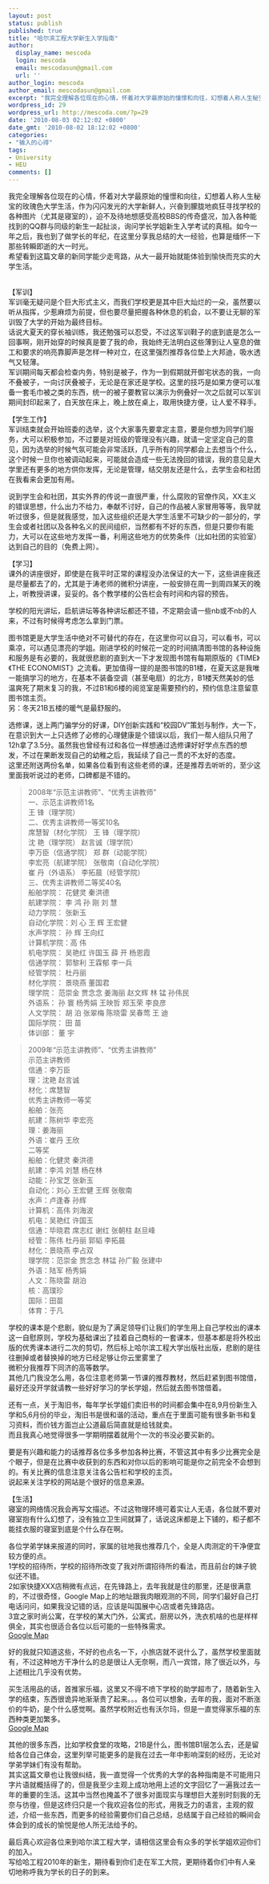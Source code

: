 ```yaml
---
layout: post
status: publish
published: true
title: "哈尔滨工程大学新生入学指南"
author:
  display_name: mescoda
  login: mescoda
  email: mescodasun@gmail.com
  url: ''
author_login: mescoda
author_email: mescodasun@gmail.com
excerpt: "我完全理解各位现在的心情，怀着对大学最原始的憧憬和向往，幻想着人称人生秘宝的玫瑰色大学生活，作为闪闪发光的大学新鲜人，兴奋到朦胧地疯狂寻找学校的各种图片（尤其是寝室的），迫不及待地想感受高校BBS的传奇盛况，加入各种能找到的QQ群与同级的新生一起扯淡，询问学长学姐新生入学考试的真相。如今一年之后，我也到了做学长的年纪，在这里分享我总结的大一经验，也算是缅怀一下那些转瞬即逝的大一时光。\r\n希望看到这篇文章的新同学能少走弯路，从大一最开始就能体验到愉快而充实的大学生活。\r\n\r\n"
wordpress_id: 29
wordpress_url: http://mescoda.com/?p=29
date: '2010-08-03 02:12:02 +0800'
date_gmt: '2010-08-02 18:12:02 +0800'
categories:
- "输入的心得"
tags:
- University
- HEU
comments: []
---
```

<p>我完全理解各位现在的心情，怀着对大学最原始的憧憬和向往，幻想着人称人生秘宝的玫瑰色大学生活，作为闪闪发光的大学新鲜人，兴奋到朦胧地疯狂寻找学校的各种图片（尤其是寝室的），迫不及待地想感受高校BBS的传奇盛况，加入各种能找到的QQ群与同级的新生一起扯淡，询问学长学姐新生入学考试的真相。如今一年之后，我也到了做学长的年纪，在这里分享我总结的大一经验，也算是缅怀一下那些转瞬即逝的大一时光。<br />
希望看到这篇文章的新同学能少走弯路，从大一最开始就能体验到愉快而充实的大学生活。</p>
<p><a id="more"></a><a id="more-29"></a><br />
【军训】<br />
军训毫无疑问是个巨大形式主义，而我们学校更是其中巨大灿烂的一朵，虽然要以听从指挥，少惹麻烦为前提，但也要尽量把握各种休息的机会，以不要让无聊的军训毁了大学的开始为最终目标。<br />
话说大夏天的穿长袖训练，我还勉强可以忍受，不过这军训鞋子的底到底是怎么一回事啊，刚开始穿的时候真是要了我的命，我始终无法明白这些薄到让人窒息的做工和要求的响亮靠脚声是怎样一种对立，在这里强烈推荐各位垫上大邦迪，吸水透气又轻薄。<br />
军训期间每天都会检查内务，特别是被子，作为一到假期就开御宅状态的我，一向不叠被子，一向讨厌叠被子，无论是在家还是学校。这里的技巧是如果方便可以准备一套毛巾被之类的东西，统一的被子要教官以演示为例叠好一次之后就可以军训期间封印起来了，白天放在床上，晚上放在桌上，取用快捷方便，让人爱不释手。</p>
<p>【学生工作】<br />
军训结束就会开始班委的选举，这个大家事先要拿定主意，要是你想为同学们服务，大可以积极参加，不过要是对班级的管理没有兴趣，就请一定坚定自己的意见，因为选举的时候气氛可能会非常活跃，几乎所有的同学都会上去想当个什么，这个时候一旦你也被调动起来，可能就会造成一些无法挽回的错误，我的意见是大学里还有更多的地方供你发挥，无论是管理，结交朋友还是什么，去学生会和社团在我看来会更加有用。</p>
<p>说到学生会和社团，其实外界的传说一直很严重，什么腐败的官僚作风，XX主义的错误思想，什么出力不给力，奉献不讨好，自己的作品被人家冒用等等，我早就听过很多，但是就我感觉，加入这些组织还是大学生活里不可缺少的一部分的，学生会或者社团以及各种名义的民间组织，当然都有不好的东西，但是只要你有能力，大可以在这些地方发挥一番，利用这些地方的优势条件（比如社团的实验室）达到自己的目的（免费上网）。</p>
<p>【学习】<br />
课外的讲座很好，即使是在我平时正常的课程没办法保证的大一下，这些讲座我还是尽量都去了的，尤其是于涛老师的微积分讲座，一般安排在周一到周四某天的晚上，听教授讲课，妥妥的。各个教学楼的公告栏会有时间和内容的预告。</p>
<p>学校的阳光讲坛，启航讲坛等各种讲坛都还不错，不定期会请一些nb或不nb的人来，不过有时候得考虑怎么拿到门票。</p>
<p>图书馆更是大学生活中绝对不可替代的存在，在这里你可以自习，可以看书，可以乘凉，可以遇见漂亮的学姐。刚进学校的时候花一定的时间搞清图书馆的各种设施和服务是有必要的，我就很悲剧的直到大一下才发现图书馆有每期原版的《TIME》《THE ECONOMIST》之流看。更加值得一提的是图书馆的B1楼，在夏天这是我唯一能搞学习的地方，在基本不装备空调（甚至电扇）的北方，B1楼天然美妙的低温爽死了期末复习的我，不过B1和6楼的阅览室是需要预约的，预约信息注意留意图书馆主页。<br />
另：冬天21B五楼的暖气是最舒服的。</p>
<p>选修课，送上两门骗学分的好课，DIY创新实践和“校园DV”策划与制作，大一下，在意识到大一上只选修了必修的心理健康是个错误以后，我们一帮人组队只用了12h拿了3.5分。虽然我也曾经有过和各位一样想通过选修课好好学点东西的想发，不过在果断发现自己的幼稚之后，我延续了自己一贯的不太好的态度。<br />
这里还附送两份名单，如果各位看到有这些老师的课，还是推荐去听听的，至少这里面我听说过的老师，口碑都是不错的。	</p>
<blockquote><p>
2008年“示范主讲教师”、“优秀主讲教师”<br />
一、示范主讲教师1名<br />
王 锋（理学院）<br />
二、优秀主讲教师一等奖10名<br />
席慧智（材化学院） 王 锋（理学院）<br />
沈 艳（理学院） 赵言诚（理学院）<br />
李万臣（信通学院） 郑 群（动能学院）<br />
李宏亮（航建学院） 张敬南（自动化学院）<br />
崔 丹（外语系） 李拓晨（经管学院）<br />
三、优秀主讲教师二等奖40名<br />
船舶学院： 花健灵 秦洪德<br />
航建学院： 李 鸿 孙 刚 刘 慧<br />
动力学院： 张新玉<br />
自动化学院：刘 心 王 辉 王宏健<br />
水声学院： 孙 辉 王向红<br />
计算机学院：高 伟<br />
机电学院： 吴艳红 许国玉 薛 开 杨恩霞<br />
信通学院： 郭黎利 王霖郁 李一兵<br />
经管学院： 杜丹丽<br />
材化学院： 景晓燕 董国君<br />
理学院： 范崇金 贾念念 姜海丽 赵文辉 林 锰 孙伟民<br />
外语系： 孙 寰 杨秀娟 王映哲 郑玉荣 李良彦<br />
人文学院： 胡 泊 张翠梅 陈晓雷 吴春莺 王 迪<br />
国际学院： 田 苗<br />
体训部： 董 宇
</p></blockquote>
<blockquote><p>
2009年“示范主讲教师”、“优秀主讲教师”<br />
示范主讲教师<br />
信通：李万臣<br />
理：沈艳 赵言诚<br />
材化：席慧智<br />
优秀主讲教师一等奖<br />
船舶：张亮<br />
航建：陈树华 李宏亮<br />
理：姜海丽<br />
外语：崔丹 王欣<br />
二等奖<br />
船舶：化健灵 秦洪德<br />
航建：李鸿 刘慧 杨在林<br />
动能：孙宝芝 张新玉<br />
自动化：刘心 王宏健 王辉 张敬南<br />
水声：卢逢春 孙辉<br />
计算机：高伟 刘海波<br />
机电：吴艳红 许国玉<br />
信通：毕晓君 席志红 谢红 张朝柱 赵旦峰<br />
经管：陈伟 杜丹丽 郭韬 李拓晨<br />
材化：景晓燕 李占双<br />
理学院：范崇金 贾念念 林锰 孙广毅 张建中<br />
外语：陆军 杨秀娟<br />
人文：陈晓雷 胡泊<br />
核：高璞珍<br />
国际：田苗<br />
体育：于凡
</p></blockquote>
<p>学校的课本是个悲剧，貌似是为了满足领导们让我们的学生用上自己学校出的课本这一自慰原则，学校为基础课出了挂着自己商标的一套课本，但基本都是将外校出版的优秀课本进行二次的剪切，然后标上哈尔滨工程大学出版社出版，悲剧的是往往删掉或者替换掉的地方已经足够让你云里雾里了<br />
微积分我推荐下同济的高等数学。<br />
其他几门我没怎么用，各位注意老师第一节课的推荐教材，然后赶紧到图书馆借，最好还没开学就请教一些好好学习的学长学姐，然后就去图书馆借着。</p>
<p>还有一点，关于淘旧书，每年学长学姐们卖旧书的时间都会集中在8,9月份新生入学和5,6月份的毕业，淘旧书是很和谐的活动，重点在于里面可能有很多新书和复习资料，而价钱方面岂止公道最后简直就是给钱就卖。<br />
而且我真心地觉得很多一学期明摆着就用个一次的书没必要买新的。</p>
<p>要是有兴趣和能力的话推荐各位多多参加各种比赛，不管这其中有多少比赛完全是个眼子，但是在比赛中收获到的东西和对你以后的影响可能是你之前完全不会想到的。有关比赛的信息注意关注各公告栏和学校的主页。<br />
说起来关注学校的网站是个很好的信息来源。</p>
<p>【生活】<br />
寝室的网络情况我会再写文描述。不过这物理环境可着实让人无语，各位就不要对寝室抱有什么幻想了，没有独立卫生间就算了，话说这床都是上下铺的，柜子都不能挂衣服的寝室到底是个什么存在啊。</p>
<p>各位学弟学妹来报道的同时，家属的驻地我也推荐几个，全是人肉测定的干净便宜较方便的点。<br />
1学校的招待所，学校的招待所改变了我对所谓招待所的看法，而且前台的妹子貌似还不错。<br />
2如家快捷XXX店稍微有点远，在先锋路上，去年我就是住的那里，还是很满意的，不过很奇怪，Google Map上的地址跟我肉眼观测的不同，同学们最好自己打电话问问，如果我没记错的话，应该是叫国展中心店或者先锋路店。<br />
3宜之家时尚公寓，在学校的某大门外，公寓式，厨房以外，洗衣机啥的也是样样俱全，其实也很适合各位以后可能的一些特殊需求。<br />
<a href="http://maps.google.com/maps?hl=zh-CN&client=firefox-a&hs=n6H&rlz=1R1GGGL_zh-CN___CN363&um=1&ie=UTF-8&q=%E5%93%88%E5%B0%94%E6%BB%A8+%E5%AE%9C%E4%B9%8B%E5%AE%B6%E6%97%B6%E5%B0%9A%E5%85%AC%E5%AF%93&fb=1&gl=us&hq=%E5%AE%9C%E4%B9%8B%E5%AE%B6%E6%97%B6%E5%B0%9A%E5%85%AC%E5%AF%93&hnear=%E4%B8%AD%E5%9B%BD%E9%BB%91%E9%BE%99%E6%B1%9F%E7%9C%81%E5%93%88%E5%B0%94%E6%BB%A8&cid=0,0,12381055691284001039&ei=eOFWTL_OM4WesQPzutzZAg&sa=X&oi=local_result&ct=image&resnum=1&ved=0CBgQnwIwAA">Google Map</a></p>
<p>好的我就只知道这些，不好的也点名一下，小旅店就不说什么了，虽然学校里面就有，不过这种地方干净什么的总是很让人无奈啊，而八一宾馆，除了很近以外，与上述相比几乎没有优势。</p>
<p>买生活用品的话，首推家乐福，这里又不得不喷下学校的助学超市了，随着新生入学的结束，东西很诡异地渐渐贵了起来。。。各位可以想象，去年的我，面对不断涨价的牛奶，是个什么感觉啊。虽然学校附近也有沃尔玛，但是一直觉得家乐福的东西种类更加繁多。<br />
<a href="http://maps.google.com/maps?f=q&source=s_q&gl=us&hl=zh-CN&g=%E4%B8%AD%E5%9B%BD%E9%BB%91%E9%BE%99%E6%B1%9F%E5%93%88%E5%B0%94%E6%BB%A8%E8%B5%A3%E6%B0%B4%E8%B7%AF&q=%E5%93%88%E5%B0%94%E6%BB%A8+%E5%AE%B6%E4%B9%90%E7%A6%8F&ie=UTF8&hq=%E5%AE%B6%E4%B9%90%E7%A6%8F&hnear=%E4%B8%AD%E5%9B%BD%E9%BB%91%E9%BE%99%E6%B1%9F%E7%9C%81%E5%93%88%E5%B0%94%E6%BB%A8&ll=45.802957,126.679573&spn=0.053373,0.168056&z=13&iwloc=A&cid=17484397786290001965">Google Map</a></p>
<p>其他的很多东西，比如学校食堂的攻略，21B是什么，图书馆B1层怎么去，还是留给各位自己体会，这里列举可能更多的是我在过去一年中影响深刻的经历，无论对学弟学妹们有没有帮助。<br />
其实这篇文章也让我很纠结，我一直觉得一个优秀的大学的各种指南是不可能用只字片语就概括得了的，但是我至少主观上成功地用上述的文字回忆了一遍我过去一年的重要的生活。这其中当然也掩盖不了很多对面现实与理想巨大差别时刻我的无奈与彷徨，但是这终归只是一个我欢迎各位的形式，用我乏力的语言，主观的叙述，介绍一些东西，而更多的经验需要你们自己总结，总结属于自己经验的瞬间会体会到的成长的愉悦是他人所无法给予的。</p>
<p>最后真心欢迎各位来到哈尔滨工程大学，请相信这里会有众多的学长学姐欢迎你们的加入。<br />
写给哈工程2010年的新生，期待看到你们走在军工大院，更期待着你们中有人亲切地称呼我为学长的日子的到来。</p>
